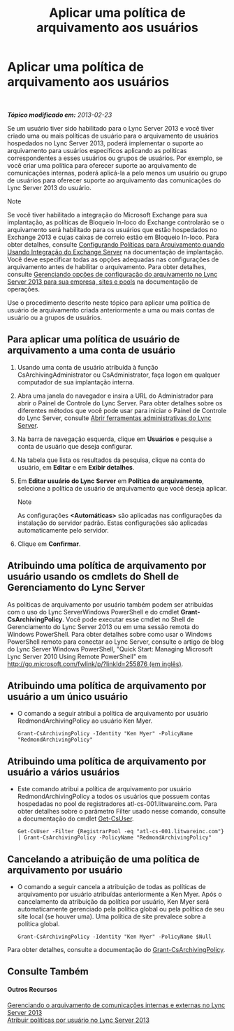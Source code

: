 ﻿---
title: Aplicar uma política de arquivamento aos usuários
TOCTitle: Aplicar uma política de arquivamento aos usuários
ms:assetid: 624a7d3e-389d-403a-97e5-f7bb17023ef3
ms:mtpsurl: https://technet.microsoft.com/pt-br/library/Gg521004(v=OCS.15)
ms:contentKeyID: 49306901
ms.date: 05/19/2016
mtps_version: v=OCS.15
ms.translationtype: HT
---

# Aplicar uma política de arquivamento aos usuários

 

_**Tópico modificado em:** 2013-02-23_

Se um usuário tiver sido habilitado para o Lync Server 2013 e você tiver criado uma ou mais políticas de usuário para o arquivamento de usuários hospedados no Lync Server 2013, poderá implementar o suporte ao arquivamento para usuários específicos aplicando as políticas correspondentes a esses usuários ou grupos de usuários. Por exemplo, se você criar uma política para oferecer suporte ao arquivamento de comunicações internas, poderá aplicá-la a pelo menos um usuário ou grupo de usuários para oferecer suporte ao arquivamento das comunicações do Lync Server 2013 do usuário.

> [!note]  
> Se você tiver habilitado a integração do Microsoft Exchange para sua implantação, as políticas de Bloqueio In-loco do Exchange controlarão se o arquivamento será habilitado para os usuários que estão hospedados no Exchange 2013 e cujas caixas de correio estão em Bloqueio In-loco. Para obter detalhes, consulte <a href="lync-server-2013-setting-up-policies-for-archiving-when-using-exchange-server-integration.md">Configurando Políticas para Arquivamento quando Usando Integração do Exchange Server</a> na documentação de implantação.<br />Você deve especificar todas as opções adequadas nas configurações de arquivamento antes de habilitar o arquivamento. Para obter detalhes, consulte <a href="lync-server-2013-managing-archiving-configuration-options-for-your-organization-sites-and-pools.md">Gerenciando opções de configuração do arquivamento no Lync Server 2013 para sua empresa, sites e pools</a> na documentação de operações.

Use o procedimento descrito neste tópico para aplicar uma política de usuário de arquivamento criada anteriormente a uma ou mais contas de usuário ou a grupos de usuários.

## Para aplicar uma política de usuário de arquivamento a uma conta de usuário

1.  Usando uma conta de usuário atribuída à função CsArchivingAdministrator ou CsAdministrator, faça logon em qualquer computador de sua implantação interna.

2.  Abra uma janela do navegador e insira a URL do Administrador para abrir o Painel de Controle do Lync Server. Para obter detalhes sobre os diferentes métodos que você pode usar para iniciar o Painel de Controle do Lync Server, consulte [Abrir ferramentas administrativas do Lync Server](lync-server-2013-open-lync-server-administrative-tools.md).

3.  Na barra de navegação esquerda, clique em **Usuários** e pesquise a conta de usuário que deseja configurar.

4.  Na tabela que lista os resultados da pesquisa, clique na conta do usuário, em **Editar** e em **Exibir detalhes**.

5.  Em **Editar usuário do Lync Server** em **Política de arquivamento**, selecione a política de usuário de arquivamento que você deseja aplicar.
    
    > [!note]  
    > As configurações <strong>&lt;Automáticas&gt;</strong> são aplicadas nas configurações da instalação do servidor padrão. Estas configurações são aplicadas automaticamente pelo servidor.

6.  Clique em **Confirmar**.

## Atribuindo uma política de arquivamento por usuário usando os cmdlets do Shell de Gerenciamento do Lync Server

As políticas de arquivamento por usuário também podem ser atribuídas com o uso do Lync ServerWindows PowerShell e do cmdlet **Grant-CsArchivingPolicy**. Você pode executar esse cmdlet no Shell de Gerenciamento do Lync Server 2013 ou em uma sessão remota do Windows PowerShell. Para obter detalhes sobre como usar o Windows PowerShell remoto para conectar ao Lync Server, consulte o artigo de blog do Lync Server Windows PowerShell, "Quick Start: Managing Microsoft Lync Server 2010 Using Remote PowerShell" em [http://go.microsoft.com/fwlink/p/?linkId=255876 (em inglês)](http://go.microsoft.com/fwlink/p/?linkid=255876).

## Atribuindo uma política de arquivamento por usuário a um único usuário

  - O comando a seguir atribui a política de arquivamento por usuário RedmondArchivingPolicy ao usuário Ken Myer.
    
        Grant-CsArchivingPolicy -Identity "Ken Myer" -PolicyName "RedmondArchivingPolicy"

## Atribuindo uma política de arquivamento por usuário a vários usuários

  - Este comando atribui a política de arquivamento por usuário RedmondArchivingPolicy a todos os usuários que possuem contas hospedadas no pool de registradores atl-cs-001.litwareinc.com. Para obter detalhes sobre o parâmetro Filter usado nesse comando, consulte a documentação do cmdlet [Get-CsUser](https://docs.microsoft.com/en-us/powershell/module/skype/Get-CsUser).
    
        Get-CsUser -Filter {RegistrarPool -eq "atl-cs-001.litwareinc.com"} | Grant-CsArchivingPolicy -PolicyName "RedmondArchivingPolicy"

## Cancelando a atribuição de uma política de arquivamento por usuário

  - O comando a seguir cancela a atribuição de todas as políticas de arquivamento por usuário atribuídas anteriormente a Ken Myer. Após o cancelamento da atribuição da política por usuário, Ken Myer será automaticamente gerenciado pela política global ou pela política de seu site local (se houver uma). Uma política de site prevalece sobre a política global.
    
        Grant-CsArchivingPolicy -Identity "Ken Myer" -PolicyName $Null

Para obter detalhes, consulte a documentação do [Grant-CsArchivingPolicy](https://docs.microsoft.com/en-us/powershell/module/skype/Grant-CsArchivingPolicy).

## Consulte Também

#### Outros Recursos

[Gerenciando o arquivamento de comunicações internas e externas no Lync Server 2013](lync-server-2013-managing-the-archiving-of-internal-and-external-communications.md)  
[Atribuir políticas por usuário no Lync Server 2013](lync-server-2013-assigning-per-user-policies.md)

